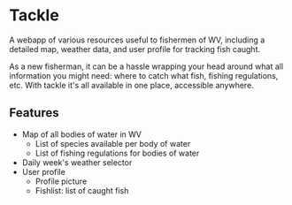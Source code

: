 # Tackle
A webapp of various resources useful to fishermen of WV, including a detailed map, weather data, and user profile for tracking fish caught.

As a new fisherman, it can be a hassle wrapping your head around what all information you might need: where to catch what fish, fishing regulations, etc. With tackle it's all available in one place, accessible anywhere.



## Features
- Map of all bodies of water in WV
  - List of species available per body of water
  - List of fishing regulations for bodies of water
- Daily week's weather selector
- User profile
  - Profile picture
  - Fishlist: list of caught fish
 
